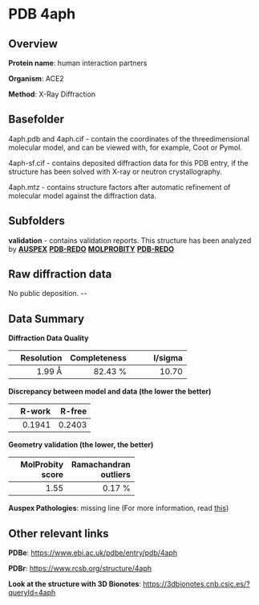 # PDB 4aph

## Overview

**Protein name**: human interaction partners

**Organism**: ACE2

**Method**: X-Ray Diffraction

## Basefolder

4aph.pdb and 4aph.cif - contain the coordinates of the threedimensional molecular model, and can be viewed with, for example, Coot or Pymol.

4aph-sf.cif - contains deposited diffraction data for this PDB entry, if the structure has been solved with X-ray or neutron crystallography.

4aph.mtz - contains structure factors after automatic refinement of molecular model against the diffraction data.

## Subfolders





**validation** - contains validation reports. This structure has been analyzed by [**AUSPEX**](https://github.com/thorn-lab/coronavirus_structural_task_force/tree/master/pdb/human_interaction_partners/ACE2/4aph/validation/auspex) [**PDB-REDO**](https://github.com/thorn-lab/coronavirus_structural_task_force/tree/master/pdb/human_interaction_partners/ACE2/4aph/validation/pdb-redo) [**MOLPROBITY**](https://github.com/thorn-lab/coronavirus_structural_task_force/tree/master/pdb/human_interaction_partners/ACE2/4aph/validation/molprobity) [**PDB-REDO**](https://github.com/thorn-lab/coronavirus_structural_task_force/blob/master/pdb/human_interaction_partners/ACE2/4aph/validation/Xtriage_output.log) 

## Raw diffraction data

No public deposition. --<br> 

## Data Summary
**Diffraction Data Quality**

|   | Resolution | Completeness| I/sigma |
|---|-------------:|----------------:|--------------:|
|   |1.99 Å|82.43 %|<img width=50/>10.70|

**Discrepancy between model and data (the lower the better)**

|   | **R-work**| **R-free**   
|---|-------------:|----------------:|           
||  0.1941|  0.2403|

**Geometry validation (the lower, the better)**

|   |**MolProbity<br>score**| **Ramachandran<br>outliers** 
|---|-------------:|----------------:|
||  1.55|  0.17 %|

**Auspex Pathologies**: missing line (For more information, read [this](https://github.com/thorn-lab/coronavirus_structural_task_force/blob/master/pdb/human_interaction_partners/ACE2/4aph/validation/auspex/4aph_auspex_comments.txt))

 



## Other relevant links 
**PDBe**:  https://www.ebi.ac.uk/pdbe/entry/pdb/4aph
 
**PDBr**: https://www.rcsb.org/structure/4aph 

**Look at the structure with 3D Bionotes**: https://3dbionotes.cnb.csic.es/?queryId=4aph

